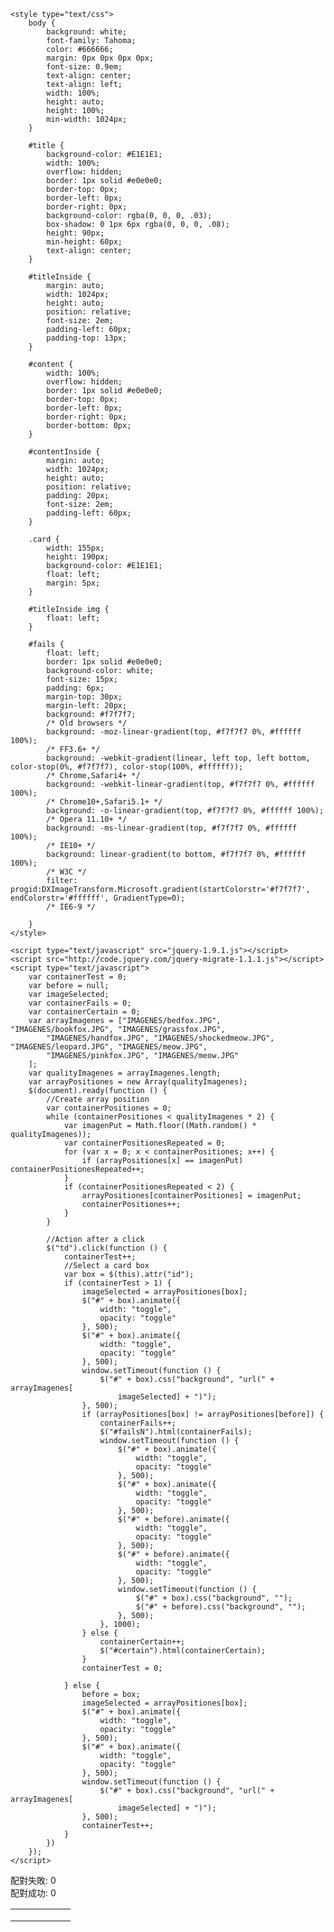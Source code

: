 <html>

<head>

    <style type="text/css">
        body {
            background: white;
            font-family: Tahoma;
            color: #666666;
            margin: 0px 0px 0px 0px;
            font-size: 0.9em;
            text-align: center;
            text-align: left;
            width: 100%;
            height: auto;
            height: 100%;
            min-width: 1024px;
        }

        #title {
            background-color: #E1E1E1;
            width: 100%;
            overflow: hidden;
            border: 1px solid #e0e0e0;
            border-top: 0px;
            border-left: 0px;
            border-right: 0px;
            background-color: rgba(0, 0, 0, .03);
            box-shadow: 0 1px 6px rgba(0, 0, 0, .08);
            height: 90px;
            min-height: 60px;
            text-align: center;
        }

        #titleInside {
            margin: auto;
            width: 1024px;
            height: auto;
            position: relative;
            font-size: 2em;
            padding-left: 60px;
            padding-top: 13px;
        }

        #content {
            width: 100%;
            overflow: hidden;
            border: 1px solid #e0e0e0;
            border-top: 0px;
            border-left: 0px;
            border-right: 0px;
            border-bottom: 0px;
        }

        #contentInside {
            margin: auto;
            width: 1024px;
            height: auto;
            position: relative;
            padding: 20px;
            font-size: 2em;
            padding-left: 60px;
        }

        .card {
            width: 155px;
            height: 190px;
            background-color: #E1E1E1;
            float: left;
            margin: 5px;
        }

        #titleInside img {
            float: left;
        }

        #fails {
            float: left;
            border: 1px solid #e0e0e0;
            background-color: white;
            font-size: 15px;
            padding: 6px;
            margin-top: 30px;
            margin-left: 20px;
            background: #f7f7f7;
            /* Old browsers */
            background: -moz-linear-gradient(top, #f7f7f7 0%, #ffffff 100%);
            /* FF3.6+ */
            background: -webkit-gradient(linear, left top, left bottom, color-stop(0%, #f7f7f7), color-stop(100%, #ffffff));
            /* Chrome,Safari4+ */
            background: -webkit-linear-gradient(top, #f7f7f7 0%, #ffffff 100%);
            /* Chrome10+,Safari5.1+ */
            background: -o-linear-gradient(top, #f7f7f7 0%, #ffffff 100%);
            /* Opera 11.10+ */
            background: -ms-linear-gradient(top, #f7f7f7 0%, #ffffff 100%);
            /* IE10+ */
            background: linear-gradient(to bottom, #f7f7f7 0%, #ffffff 100%);
            /* W3C */
            filter: progid:DXImageTransform.Microsoft.gradient(startColorstr='#f7f7f7', endColorstr='#ffffff', GradientType=0);
            /* IE6-9 */

        }
    </style>

    <script type="text/javascript" src="jquery-1.9.1.js"></script>
    <script src="http://code.jquery.com/jquery-migrate-1.1.1.js"></script>
    <script type="text/javascript">
        var containerTest = 0;
        var before = null;
        var imageSelected;
        var containerFails = 0;
        var containerCertain = 0;
        var arrayImagenes = ["IMAGENES/bedfox.JPG", "IMAGENES/bookfox.JPG", "IMAGENES/grassfox.JPG",
            "IMAGENES/handfox.JPG", "IMAGENES/shockedmeow.JPG", "IMAGENES/leopard.JPG", "IMAGENES/meow.JPG",
            "IMAGENES/pinkfox.JPG", "IMAGENES/meow.JPG"
        ];
        var qualityImagenes = arrayImagenes.length;
        var arrayPositiones = new Array(qualityImagenes);
        $(document).ready(function () {
            //Create array position
            var containerPositiones = 0;
            while (containerPositiones < qualityImagenes * 2) {
                var imagenPut = Math.floor((Math.random() * qualityImagenes));
                var containerPositionesRepeated = 0;
                for (var x = 0; x < containerPositiones; x++) {
                    if (arrayPositiones[x] == imagenPut) containerPositionesRepeated++;
                }
                if (containerPositionesRepeated < 2) {
                    arrayPositiones[containerPositiones] = imagenPut;
                    containerPositiones++;
                }
            }

            //Action after a click
            $("td").click(function () {
                containerTest++;
                //Select a card box
                var box = $(this).attr("id");
                if (containerTest > 1) {
                    imageSelected = arrayPositiones[box];
                    $("#" + box).animate({
                        width: "toggle",
                        opacity: "toggle"
                    }, 500);
                    $("#" + box).animate({
                        width: "toggle",
                        opacity: "toggle"
                    }, 500);
                    window.setTimeout(function () {
                        $("#" + box).css("background", "url(" + arrayImagenes[
                            imageSelected] + ")");
                    }, 500);
                    if (arrayPositiones[box] != arrayPositiones[before]) {
                        containerFails++;
                        $("#failsN").html(containerFails);
                        window.setTimeout(function () {
                            $("#" + box).animate({
                                width: "toggle",
                                opacity: "toggle"
                            }, 500);
                            $("#" + box).animate({
                                width: "toggle",
                                opacity: "toggle"
                            }, 500);
                            $("#" + before).animate({
                                width: "toggle",
                                opacity: "toggle"
                            }, 500);
                            $("#" + before).animate({
                                width: "toggle",
                                opacity: "toggle"
                            }, 500);
                            window.setTimeout(function () {
                                $("#" + box).css("background", "");
                                $("#" + before).css("background", "");
                            }, 500);
                        }, 1000);
                    } else {
                        containerCertain++;
                        $("#certain").html(containerCertain);
                    }
                    containerTest = 0;

                } else {
                    before = box;
                    imageSelected = arrayPositiones[box];
                    $("#" + box).animate({
                        width: "toggle",
                        opacity: "toggle"
                    }, 500);
                    $("#" + box).animate({
                        width: "toggle",
                        opacity: "toggle"
                    }, 500);
                    window.setTimeout(function () {
                        $("#" + box).css("background", "url(" + arrayImagenes[
                            imageSelected] + ")");
                    }, 500);
                    containerTest++;
                }
            })
        });
    </script>

</head>

<body>
    <div id="title">
        <div id="titleInside">
            <div id="fails">配對失敗: <span id="failsN">0</span></div>
            <div id="fails">配對成功: <span id="certain">0</span></div>
        </div>
    </div>
    <div id="content">
        <div id="contentInside">
            <table>
                <tr>
                    <td class="card" id="0"></td>
                    <td class="card" id="1"></td>
                    <td class="card" id="2"></td>
                    <td class="card" id="3"></td>
                    <td class="card" id="4"></td>
                    <td class="card" id="5"></td>
                </tr>
                <tr>
                    <td class="card" id="6"></td>
                    <td class="card" id="7"></td>
                    <td class="card" id="8"></td>
                    <td class="card" id="9"></td>
                    <td class="card" id="10"></td>
                    <td class="card" id="11"></td>
                </tr>
                <tr>
                    <td class="card" id="12"></td>
                    <td class="card" id="13"></td>
                    <td class="card" id="14"></td>
                    <td class="card" id="15"></td>
                    <td class="card" id="16"></td>
                    <td class="card" id="17"></td>
                </tr>
            </table>
        </div>
    </div>
</body>
<html>
